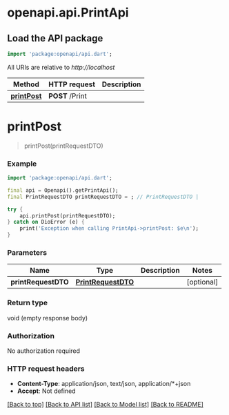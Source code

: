 # openapi.api.PrintApi

## Load the API package
```dart
import 'package:openapi/api.dart';
```

All URIs are relative to *http://localhost*

Method | HTTP request | Description
------------- | ------------- | -------------
[**printPost**](PrintApi.md#printpost) | **POST** /Print | 


# **printPost**
> printPost(printRequestDTO)



### Example
```dart
import 'package:openapi/api.dart';

final api = Openapi().getPrintApi();
final PrintRequestDTO printRequestDTO = ; // PrintRequestDTO | 

try {
    api.printPost(printRequestDTO);
} catch on DioError (e) {
    print('Exception when calling PrintApi->printPost: $e\n');
}
```

### Parameters

Name | Type | Description  | Notes
------------- | ------------- | ------------- | -------------
 **printRequestDTO** | [**PrintRequestDTO**](PrintRequestDTO.md)|  | [optional] 

### Return type

void (empty response body)

### Authorization

No authorization required

### HTTP request headers

 - **Content-Type**: application/json, text/json, application/*+json
 - **Accept**: Not defined

[[Back to top]](#) [[Back to API list]](../README.md#documentation-for-api-endpoints) [[Back to Model list]](../README.md#documentation-for-models) [[Back to README]](../README.md)


